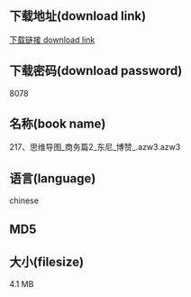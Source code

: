 ## 下载地址(download link)
[下载链接 download link](https://voluble-croquembouche-d321dc.netlify.app/?s=217%E3%80%81%E6%80%9D%E7%BB%B4%E5%AF%BC%E5%9B%BE_%E5%95%86%E5%8A%A1%E7%AF%872_%E4%B8%9C%E5%B0%BC_%E5%8D%9A%E8%B5%9E_.azw3)

## 下载密码(download password)
8078

## 名称(book name)
217、思维导图_商务篇2_东尼_博赞_.azw3.azw3

## 语言(language)
chinese

## MD5


## 大小(filesize)
4.1 MB
